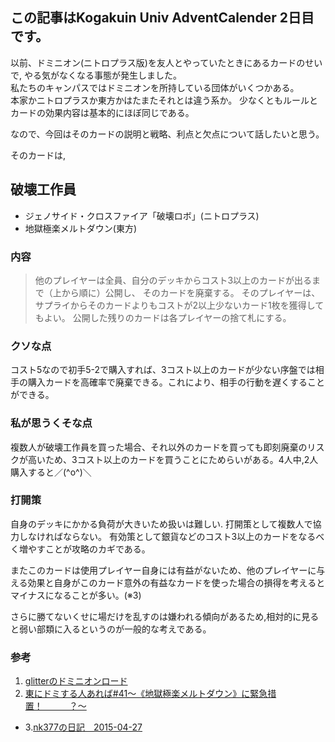 ## この記事はKogakuin Univ AdventCalender 2日目 です。

以前、ドミニオン(ニトロプラス版)を友人とやっていたときにあるカードのせいで,
やる気がなくなる事態が発生しました。  
私たちのキャンパスではドミニオンを所持している団体がいくつかある。  
本家かニトロプラスか東方かはたまたそれとは違う系か。
少なくともルールとカードの効果内容は基本的にほぼ同じである。  
  
なので、今回はそのカードの説明と戦略、利点と欠点について話したいと思う。

そのカードは,
## 破壊工作員
- ジェノサイド・クロスファイア「破壊ロボ」(ニトロプラス)
- 地獄極楽メルトダウン(東方)

### 内容
> 他のプレイヤーは全員、自分のデッキからコスト3以上のカードが出るまで（上から順に）公開し、
そのカードを廃棄する。
そのプレイヤーは、サプライからそのカードよりもコストが2以上少ないカード1枚を獲得してもよい。
公開した残りのカードは各プレイヤーの捨て札にする。

### クソな点
コスト5なので初手5-2で購入すれば、3コスト以上のカードが少ない序盤では相手の購入カードを高確率で廃棄できる。これにより、相手の行動を遅くすることができる。

### 私が思うくそな点
複数人が破壊工作員を買った場合、それ以外のカードを買っても即刻廃棄のリスクが高いため、3コスト以上のカードを買うことにためらいがある。4人中,2人購入すると／(^o^)＼

### 打開策
自身のデッキにかかる負荷が大きいため扱いは難しい.
打開策として複数人で協力しなければならない。
有効策として銀貨などのコスト3以上のカードをなるべく増やすことが攻略のカギである。

またこのカードは使用プレイヤー自身には有益がないため、他のプレイヤーに与える効果と自身がこのカード意外の有益なカードを使った場合の損得を考えるとマイナスになることが多い。(※3)
  
さらに勝てないくせに場だけを乱すのは嫌われる傾向があるため,相対的に見ると弱い部類に入るというのが一般的な考えである。

### 

### 参考  
1. [glitterのドミニオンロード](http://ch.nicovideo.jp/glitter1929-blog/blomaga/ar595614)  
2. [東にドミする人あれば#41～《地獄極楽メルトダウン》に緊急措置！　　　？～](http://galaxyeast.blog93.fc2.com/blog-entry-1238.html)  
- 3.[nk377の日記　2015-04-27](http://d.hatena.ne.jp/nk377/20150427/1430330197)  
